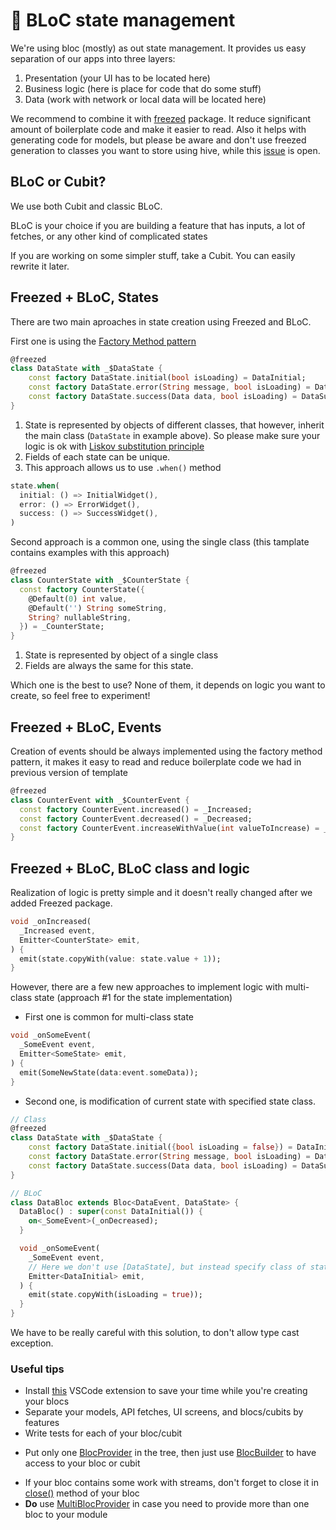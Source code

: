 # 🚄 BLoC state management

We're using bloc (mostly) as out state management. It provides us easy separation of our apps into three layers:

1. Presentation (your UI has to be located here)
2. Business logic (here is place for code that do some stuff)
3. Data (work with network or local data will be located here)

We recommend to combine it with [freezed](https://pub.dev/packages/freezed) package. It reduce significant amount of boilerplate code and make it easier to read.
Also it helps with generating code for models, but please be aware and don't use freezed generation to classes you want to store using hive, while this [issue](https://github.com/hivedb/hive/issues/795) is open.

## BLoC or Cubit?

We use both Cubit and classic BLoC.

BLoC is your choice if you are building a feature that has inputs, a lot of fetches, or any other kind of complicated states

If you are working on some simpler stuff, take a Cubit. You can easily rewrite it later.

## Freezed + BLoC, States

There are two main aproaches in state creation using Freezed and BLoC.

First one is using the [Factory Method pattern](https://refactoring.guru/design-patterns/factory-method)

```dart
@freezed
class DataState with _$DataState {
    const factory DataState.initial(bool isLoading) = DataInitial;
    const factory DataState.error(String message, bool isLoading) = DataError;
    const factory DataState.success(Data data, bool isLoading) = DataSuccess;
}
```

1) State is represented by objects of different classes, that however, inherit the main class (```DataState``` in example above). So please make sure your logic is ok with [Liskov substitution principle](https://blog.knoldus.com/what-is-liskov-substitution-principle-lsp-with-real-world-examples/#:~:text=Simply%20put%2C%20the%20Liskov%20Substitution,the%20objects%20of%20our%20superclass.)
2) Fields of each state can be unique.
3) This approach allows us to use ```.when()``` method

```dart
state.when(
  initial: () => InitialWidget(),
  error: () => ErrorWidget(),
  success: () => SuccessWidget(),
)
```

Second approach is a common one, using the single class (this tamplate contains examples with this approach)

```dart
@freezed
class CounterState with _$CounterState {
  const factory CounterState({
    @Default(0) int value,
    @Default('') String someString,
    String? nullableString,
  }) = _CounterState;
}
```
1) State is represented by object of a single class
2) Fields are always the same for this state.

Which one is the best to use? None of them, it depends on logic you want to create, so feel free to experiment!

## Freezed + BLoC, Events

Creation of events should be always implemented using the factory method pattern, it makes it easy to read and reduce boilerplate code we had in previous version of template
```dart
@freezed
class CounterEvent with _$CounterEvent {
  const factory CounterEvent.increased() = _Increased;
  const factory CounterEvent.decreased() = _Decreased;
  const factory CounterEvent.increaseWithValue(int valueToIncrease) = _IncreaseWithValue
}
```

## Freezed + BLoC, BLoC class and logic

Realization of logic is pretty simple and it doesn't really changed after we added Freezed package.

```dart
void _onIncreased(
  _Increased event,
  Emitter<CounterState> emit,
) {
  emit(state.copyWith(value: state.value + 1));
}
```

However, there are a few new approaches to implement logic with multi-class state (approach #1 for the state implementation)

- First one is common for multi-class state

```dart
void _onSomeEvent(
  _SomeEvent event,
  Emitter<SomeState> emit,
) {
  emit(SomeNewState(data:event.someData));
}
```

- Second one, is modification of current state with specified state class.


```dart
// Class
@freezed
class DataState with _$DataState {
    const factory DataState.initial({bool isLoading = false}) = DataInitial;
    const factory DataState.error(String message, bool isLoading) = DataError;
    const factory DataState.success(Data data, bool isLoading) = DataSuccess;
}

// BLoC
class DataBloc extends Bloc<DataEvent, DataState> {
  DataBloc() : super(const DataInitial()) {
    on<_SomeEvent>(_onDecreased);
  }

  void _onSomeEvent(
    _SomeEvent event,
    // Here we don't use [DataState], but instead specify class of state we expect
    Emitter<DataInitial> emit,
  ) {
    emit(state.copyWith(isLoading = true));
  }
}
```

We have to be really careful with this solution, to don't allow type cast exception.

### Useful tips

- Install [this](https://marketplace.visualstudio.com/items?itemName=FelixAngelov.bloc) VSCode extension to save your time while you're creating your blocs
- Separate your models, API fetches, UI screens, and blocs/cubits by features
- Write tests for each of your bloc/cubit
* Put only one [BlocProvider](https://pub.dev/documentation/flutter_bloc/latest/flutter_bloc/BlocProvider-class.html) in the tree, then just use [BlocBuilder](https://pub.dev/documentation/flutter_bloc/latest/flutter_bloc/BlocBuilder-class.html) to have access to your bloc or cubit
- If your bloc contains some work with streams, don't forget to close it in [close()](https://pub.dev/documentation/bloc/latest/bloc/Bloc/close.html) method of your bloc
- **Do** use [MultiBlocProvider](https://pub.dev/documentation/flutter_bloc/latest/flutter_bloc/MultiBlocProvider-class.html) in case you need to provide more than one bloc to your module
